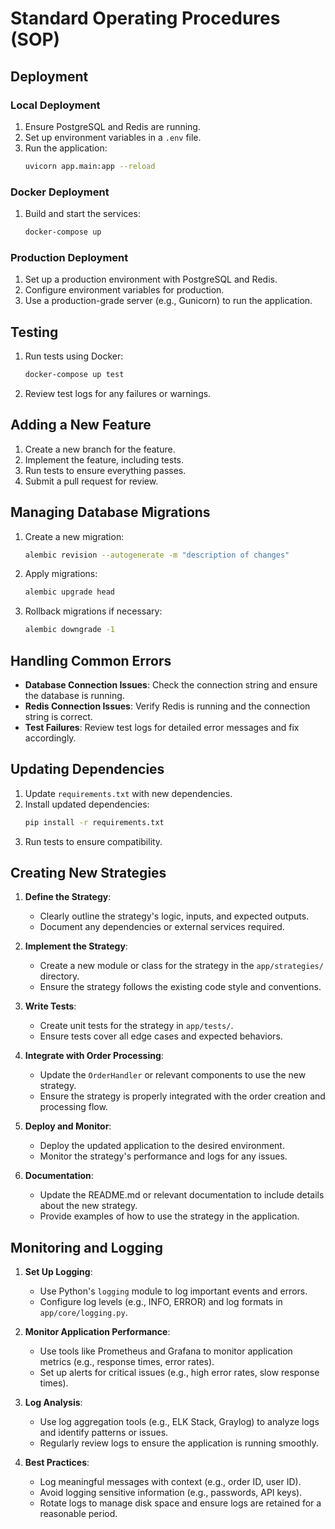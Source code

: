 # Standard Operating Procedures (SOP)

## Deployment

### Local Deployment

1. Ensure PostgreSQL and Redis are running.
2. Set up environment variables in a `.env` file.
3. Run the application:
   ```bash
   uvicorn app.main:app --reload
   ```

### Docker Deployment

1. Build and start the services:
   ```bash
   docker-compose up
   ```

### Production Deployment

1. Set up a production environment with PostgreSQL and Redis.
2. Configure environment variables for production.
3. Use a production-grade server (e.g., Gunicorn) to run the application.

## Testing

1. Run tests using Docker:
   ```bash
   docker-compose up test
   ```
2. Review test logs for any failures or warnings.

## Adding a New Feature

1. Create a new branch for the feature.
2. Implement the feature, including tests.
3. Run tests to ensure everything passes.
4. Submit a pull request for review.

## Managing Database Migrations

1. Create a new migration:
   ```bash
   alembic revision --autogenerate -m "description of changes"
   ```
2. Apply migrations:
   ```bash
   alembic upgrade head
   ```
3. Rollback migrations if necessary:
   ```bash
   alembic downgrade -1
   ```

## Handling Common Errors

- **Database Connection Issues**: Check the connection string and ensure the database is running.
- **Redis Connection Issues**: Verify Redis is running and the connection string is correct.
- **Test Failures**: Review test logs for detailed error messages and fix accordingly.

## Updating Dependencies

1. Update `requirements.txt` with new dependencies.
2. Install updated dependencies:
   ```bash
   pip install -r requirements.txt
   ```
3. Run tests to ensure compatibility.

## Creating New Strategies

1. **Define the Strategy**:

   - Clearly outline the strategy's logic, inputs, and expected outputs.
   - Document any dependencies or external services required.

2. **Implement the Strategy**:

   - Create a new module or class for the strategy in the `app/strategies/` directory.
   - Ensure the strategy follows the existing code style and conventions.

3. **Write Tests**:

   - Create unit tests for the strategy in `app/tests/`.
   - Ensure tests cover all edge cases and expected behaviors.

4. **Integrate with Order Processing**:

   - Update the `OrderHandler` or relevant components to use the new strategy.
   - Ensure the strategy is properly integrated with the order creation and processing flow.

5. **Deploy and Monitor**:

   - Deploy the updated application to the desired environment.
   - Monitor the strategy's performance and logs for any issues.

6. **Documentation**:
   - Update the README.md or relevant documentation to include details about the new strategy.
   - Provide examples of how to use the strategy in the application.

## Monitoring and Logging

1. **Set Up Logging**:

   - Use Python's `logging` module to log important events and errors.
   - Configure log levels (e.g., INFO, ERROR) and log formats in `app/core/logging.py`.

2. **Monitor Application Performance**:

   - Use tools like Prometheus and Grafana to monitor application metrics (e.g., response times, error rates).
   - Set up alerts for critical issues (e.g., high error rates, slow response times).

3. **Log Analysis**:

   - Use log aggregation tools (e.g., ELK Stack, Graylog) to analyze logs and identify patterns or issues.
   - Regularly review logs to ensure the application is running smoothly.

4. **Best Practices**:
   - Log meaningful messages with context (e.g., order ID, user ID).
   - Avoid logging sensitive information (e.g., passwords, API keys).
   - Rotate logs to manage disk space and ensure logs are retained for a reasonable period.
